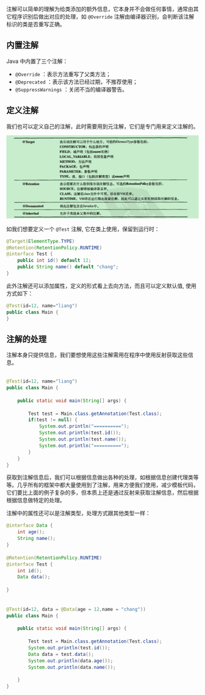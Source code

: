 注解可以简单的理解为给类添加的额外信息，它本身并不会做任何事情，通常由其它程序识别后做出对应的处理，如 `@Override` 注解由编译器识别，会判断该注解标识的类是否重写正确。

## 内置注解

Java 中内置了三个注解：
- `@Override` ：表示方法重写了父类方法；
- `@Deprecated` ：表示该方法已经过期，不推荐使用；
- `@SuppressWarnings` ：关闭不当的编译器警告。

## 定义注解

我们也可以定义自己的注解，此时需要用到元注解，它们是专门用来定义注解的。

![](附件/Pasted%20image%2020230123101440.png)

如我们想要定义一个 `@Test` 注解, 它在类上使用，保留到运行时：

```java
@Target(ElementType.TYPE)  
@Retention(RetentionPolicy.RUNTIME)  
@interface Test {  
	public int id() default 12;  
	public String name() default "chang";
}
```

此外注解还可以添加属性，定义的形式看上去向方法，而且可以定义默认值, 使用方式如下：

```java
@Test(id=12, name="liang")  
public class Main {  
}
```

## 注解的处理

注解本身只提供信息，我们要想使用这些注解需用在程序中使用反射获取这些信息。

```java
  
@Test(id=12, name="liang")  
public class Main {  
  
    public static void main(String[] args) {  
  
        Test test = Main.class.getAnnotation(Test.class);  
        if(test != null) {  
            System.out.println("==========");  
            System.out.println(test.id());  
            System.out.println(test.name());  
            System.out.println("==========");  
        }  
    }  
}
```

获取到注解信息后，我们可以根据信息做出各种的处理，如根据信息创建代理类等等。几乎所有的框架中都大量使用到了注解，用来方便我们使用，减少模板代码，它们要比上面的例子复杂的多，但本质上还是通过反射来获取注解信息，然后根据根据信息做特定的处理。

注解中的属性还可以是注解类型，处理方式跟其他类型一样：

```java
@interface Data {  
    int age();  
    String name();  
}  
  
@Retention(RetentionPolicy.RUNTIME)  
@interface Test {  
    int id();  
    Data data();  
  
}  
  
  
@Test(id=12, data = @Data(age = 12,name = "chang"))  
public class Main {  
  
    public static void main(String[] args) {  
  
        Test test = Main.class.getAnnotation(Test.class);  
        System.out.println(test.id());  
        Data data = test.data();  
        System.out.println(data.age());  
        System.out.println(data.name());  
  
    }  
}
```


